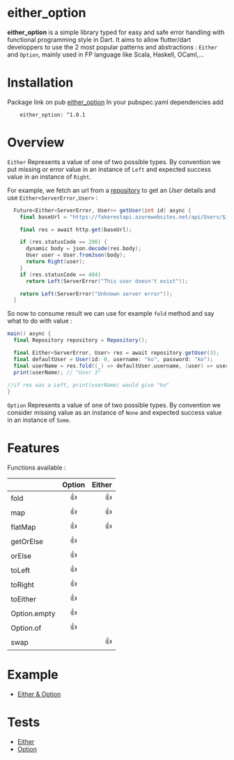 # either_option

__either_option__ is a simple library typed for easy and safe error handling with functional programming style in Dart.
It aims to allow flutter/dart developpers to use the 2 most popular patterns and abstractions : 
`Either` and `Option`, mainly used in FP language like Scala, Haskell, OCaml,...

# Installation
Package link on pub [either_option](https://pub.dev/packages/either_option)
In your pubspec.yaml dependencies add  

        either_option: ^1.0.1

# Overview
`Either` Represents a value of one of two possible types.
By convention we put missing or error value in an instance of `Left` and expected success value in an instance of `Right`.

For example, we fetch an url from a [repository](example/utils/repository.dart) to get an *User* details and use `Either<ServerError,User>` :

```scala
  Future<Either<ServerError, User>> getUser(int id) async {
    final baseUrl = "https://fakerestapi.azurewebsites.net/api/Users/$id";

    final res = await http.get(baseUrl);

    if (res.statusCode == 200) {
      dynamic body = json.decode(res.body);
      User user = User.fromJson(body);
      return Right(user);
    }
    if (res.statusCode == 404)
      return Left(ServerError("This user doesn't exist"));

    return Left(ServerError("Unknown server error"));
  }
```
So now to consume result we can use for example `fold` method and say what to do with value :

```scala
main() async {
  final Repository repository = Repository();

  final Either<ServerError, User> res = await repository.getUser(3);
  final defaultUser = User(id: 0, username: "ko", password: "ko");
  final userName = res.fold((_) => defaultUser.username, (user) => user.id);
  print(userName); // "User 3"
  
//if res was a Left, print(userName) would give "ko"
}
```
`Option` Represents a value of one of two possible types.
By convention we consider missing value as an instance of `None` and expected success value in an instance of `Some`.

# Features
Functions available :

|              | Option    | Either|
| ------------ |:---------:| -----:|
| fold         |   :+1:    |    :+1:    |
| map          |     :+1:  |   :+1:     |
| flatMap      |     :+1:  |    :+1:    |
| getOrElse    |     :+1:  |       |
| orElse       |      :+1:      |       |
| toLeft       |     :+1:       |       |
| toRight      |     :+1:       |       |
| toEither     |     :+1:       |       |
| Option.empty |     :+1:       |       |
| Option.of    |     :+1:       |       |
| swap         |                |   :+1:|



# Example
* [Either & Option](example/either_option_example.dart)

# Tests
* [Either](test/either_test.dart)
* [Option](test/option_test.dart)
